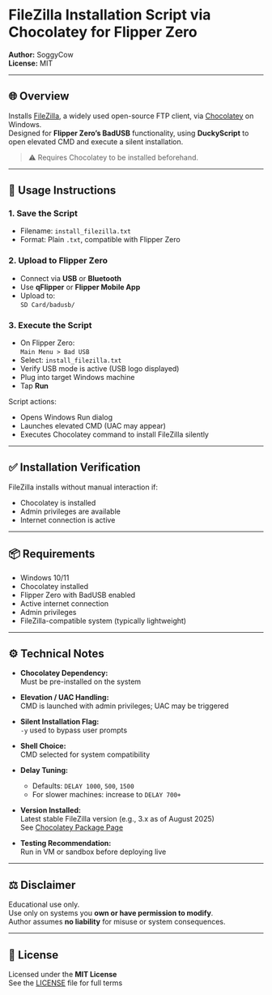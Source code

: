 # FileZilla Installation Script via Chocolatey for Flipper Zero

**Author:** SoggyCow  
**License:** MIT

---

## 🌐 Overview

Installs [FileZilla](https://filezilla-project.org/), a widely used open-source FTP client, via [Chocolatey](https://chocolatey.org/) on Windows.  
Designed for **Flipper Zero’s BadUSB** functionality, using **DuckyScript** to open elevated CMD and execute a silent installation.

> ⚠️ Requires Chocolatey to be installed beforehand.

---

## 🚀 Usage Instructions

### 1. Save the Script

- Filename: `install_filezilla.txt`  
- Format: Plain `.txt`, compatible with Flipper Zero

### 2. Upload to Flipper Zero

- Connect via **USB** or **Bluetooth**
- Use **qFlipper** or **Flipper Mobile App**
- Upload to:  
  `SD Card/badusb/`

### 3. Execute the Script

- On Flipper Zero:  
  `Main Menu > Bad USB`
- Select: `install_filezilla.txt`
- Verify USB mode is active (USB logo displayed)
- Plug into target Windows machine
- Tap **Run**

Script actions:
- Opens Windows Run dialog  
- Launches elevated CMD (UAC may appear)  
- Executes Chocolatey command to install FileZilla silently

---

## ✅ Installation Verification

FileZilla installs without manual interaction if:
- Chocolatey is installed  
- Admin privileges are available  
- Internet connection is active

---

## 📦 Requirements

- Windows 10/11  
- Chocolatey installed  
- Flipper Zero with BadUSB enabled  
- Active internet connection  
- Admin privileges  
- FileZilla-compatible system (typically lightweight)

---

## ⚙️ Technical Notes

- **Chocolatey Dependency:**  
  Must be pre-installed on the system

- **Elevation / UAC Handling:**  
  CMD is launched with admin privileges; UAC may be triggered

- **Silent Installation Flag:**  
  `-y` used to bypass user prompts

- **Shell Choice:**  
  CMD selected for system compatibility

- **Delay Tuning:**  
  - Defaults: `DELAY 1000`, `500`, `1500`  
  - For slower machines: increase to `DELAY 700+`

- **Version Installed:**  
  Latest stable FileZilla version (e.g., 3.x as of August 2025)  
  See [Chocolatey Package Page](https://community.chocolatey.org/packages/filezilla)

- **Testing Recommendation:**  
  Run in VM or sandbox before deploying live

---

## ⚖️ Disclaimer

Educational use only.  
Use only on systems you **own or have permission to modify**.  
Author assumes **no liability** for misuse or system consequences.

---

## 📄 License

Licensed under the **MIT License**  
See the [LICENSE](LICENSE) file for full terms
